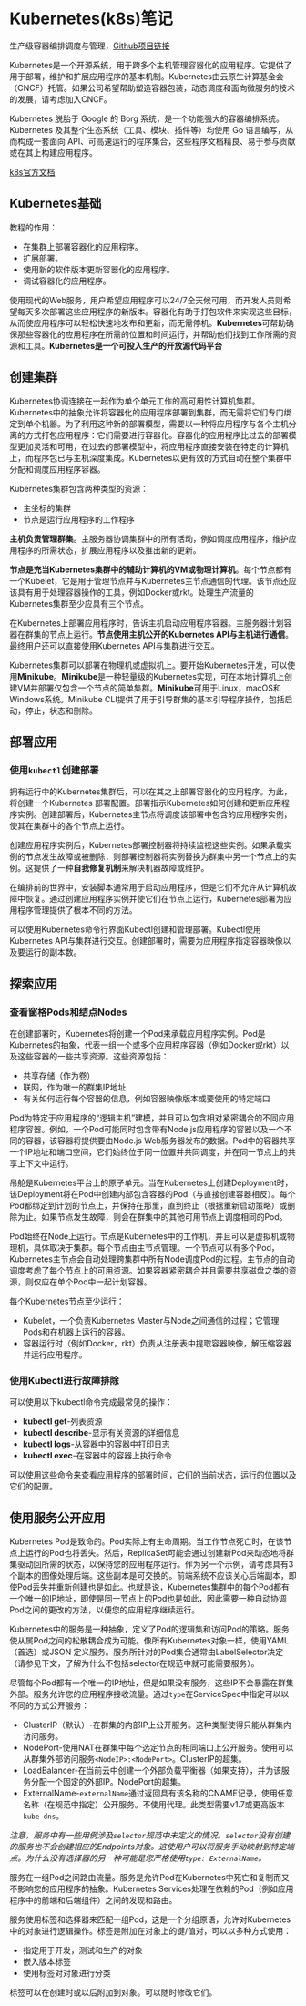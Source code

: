 
# Kubernetes(k8s)笔记

生产级容器编排调度与管理，[Github项目链接](https://github.com/kubernetes/kubernetes)

Kubernetes是一个开源系统，用于跨多个主机管理容器化的应用程序。它提供了用于部署，维护和扩展应用程序的基本机制。Kubernetes由云原生计算基金会（CNCF）托管。如果公司希望帮助塑造容器包装，动态调度和面向微服务的技术的发展，请考虑加入CNCF。

Kubernetes 脱胎于 Google 的 Borg 系统，是一个功能强大的容器编排系统。Kubernetes 及其整个生态系统（工具、模块、插件等）均使用 Go 语言编写，从而构成一套面向 API、可高速运行的程序集合，这些程序文档精良、易于参与贡献或在其上构建应用程序。

[k8s官方文档](https://kubernetes.io/docs/tutorials/kubernetes-basics/)

## Kubernetes基础

教程的作用：

* 在集群上部署容器化的应用程序。
* 扩展部署。
* 使用新的软件版本更新容器化的应用程序。
* 调试容器化的应用程序。

使用现代的Web服务，用户希望应用程序可以24/7全天候可用，而开发人员则希望每天多次部署这些应用程序的新版本。容器化有助于打包软件来实现这些目标，从而使应用程序可以轻松快速地发布和更新，而无需停机。**Kubernetes**可帮助确保那些容器化的应用程序在所需的位置和时间运行，并帮助他们找到工作所需的资源和工具。**Kubernetes是一个可投入生产的开放源代码平台**

## 创建集群

Kubernetes协调连接在一起作为单个单元工作的高可用性计算机集群。Kubernetes中的抽象允许将容器化的应用程序部署到集群，而无需将它们专门绑定到单个机器。为了利用这种新的部署模型，需要以一种将应用程序与各个主机分离的方式打包应用程序：它们需要进行容器化。容器化的应用程序比过去的部署模型更加灵活和可用，在过去的部署模型中，将应用程序直接安装在特定的计算机上，而程序包已与主机深度集成。Kubernetes以更有效的方式自动在整个集群中分配和调度应用程序容器。

Kubernetes集群包含两种类型的资源：

* 主坐标的集群
* 节点是运行应用程序的工作程序

**主机负责管理群集**。主服务器协调集群中的所有活动，例如调度应用程序，维护应用程序的所需状态，扩展应用程序以及推出新的更新。

**节点是充当Kubernetes集群中的辅助计算机的VM或物理计算机**。每个节点都有一个Kubelet，它是用于管理节点并与Kubernetes主节点通信的代理。该节点还应该具有用于​​处理容器操作的工具，例如Docker或rkt。处理生产流量的Kubernetes集群至少应具有三个节点。

在Kubernetes上部署应用程序时，告诉主机启动应用程序容器。主服务器计划容器在群集的节点上运行。**节点使用主机公开的Kubernetes API与主机进行通信**。最终用户还可以直接使用Kubernetes API与集群进行交互。

Kubernetes集群可以部署在物理机或虚拟机上。要开始Kubernetes开发，可以使用**Minikube**。**Minikube**是一种轻量级的Kubernetes实现，可在本地计算机上创建VM并部署仅包含一个节点的简单集群。**Minikube**可用于Linux，macOS和Windows系统。Minikube CLI提供了用于引导群集的基本引导程序操作，包括启动，停止，状态和删除。

## 部署应用

### 使用`kubectl`创建部署

拥有运行中的Kubernetes集群后，可以在其之上部署容器化的应用程序。为此，将创建一个Kubernetes 部署配置。部署指示Kubernetes如何创建和更新应用程序实例。创建部署后，Kubernetes主节点将调度该部署中包含的应用程序实例，使其在集群中的各个节点上运行。

创建应用程序实例后，Kubernetes部署控制器将持续监视这些实例。如果承载实例的节点发生故障或被删除，则部署控制器将实例替换为群集中另一个节点上的实例。这提供了一种**自我修复机制**来解决机器故障或维护。

在编排前的世界中，安装脚本通常用于启动应用程序，但是它们不允许从计算机故障中恢复。通过创建应用程序实例并使它们在节点上运行，Kubernetes部署为应用程序管理提供了根本不同的方法。

可以使用Kubernetes命令行界面Kubectl创建和管理部署。Kubectl使用Kubernetes API与集群进行交互。创建部署时，需要为应用程序指定容器映像以及要运行的副本数。

## 探索应用

### 查看窗格Pods和结点Nodes

在创建部署时，Kubernetes将创建一个Pod来承载应用程序实例。Pod是Kubernetes的抽象，代表一组一个或多个应用程序容器（例如Docker或rkt）以及这些容器的一些共享资源。这些资源包括：

* 共享存储（作为卷）
* 联网，作为唯一的群集IP地址
* 有关如何运行每个容器的信息，例如容器映像版本或要使用的特定端口

Pod为特定于应用程序的“逻辑主机”建模，并且可以包含相对紧密耦合的不同应用程序容器。例如，一个Pod可能同时包含带有Node.js应用程序的容器以及一个不同的容器，该容器将提供要由Node.js Web服务器发布的数据。Pod中的容器共享一个IP地址和端口空间，它们始终位于同一位置并共同调度，并在同一节点上的共享上下文中运行。

吊舱是Kubernetes平台上的原子单元。当在Kubernetes上创建Deployment时，该Deployment将在Pod中创建内部包含容器的Pod（与直接创建容器相反）。每个Pod都绑定到计划的节点上，并保持在那里，直到终止（根据重新启动策略）或删除为止。如果节点发生故障，则会在群集中的其他可用节点上调度相同的Pod。

Pod始终在Node上运行。节点是Kubernetes中的工作机，并且可以是虚拟机或物理机，具体取决于集群。每个节点由主节点管理。一个节点可以有多个Pod，Kubernetes主节点会自动处理跨集群中所有Node调度Pod的过程。主节点的自动调度考虑了每个节点上的可用资源。如果容器紧密耦合并且需要共享磁盘之类的资源，则仅应在单个Pod中一起计划容器。

每个Kubernetes节点至少运行：

* Kubelet，一个负责Kubernetes Master与Node之间通信的过程；它管理Pods和在机器上运行的容器。
* 容器运行时（例如Docker，rkt）负责从注册表中提取容器映像，解压缩容器并运行应用程序。

### 使用Kubectl进行故障排除

可以使用以下kubectl命令完成最常见的操作：

* **kubectl get**-列表资源
* **kubectl describe**-显示有关资源的详细信息
* **kubectl logs**-从容器中的容器中打印日志
* **kubectl exec**-在容器中的容器上执行命令

可以使用这些命令来查看应用程序的部署时间，它们的当前状态，运行的位置以及它们的配置。

## 使用服务公开应用

Kubernetes Pod是致命的。Pod实际上有生命周期。当工作节点死亡时，在该节点上运行的Pod也将丢失。然后，ReplicaSet可能会通过创建新Pod来动态地将群集驱动回所需的状态，以保持您的应用程序运行。作为另一个示例，请考虑具有3个副本的图像处理后端。这些副本是可交换的。前端系统不应该关心后端副本，即使Pod丢失并重新创建也是如此。也就是说，Kubernetes集群中的每个Pod都有一个唯一的IP地址，即使是同一节点上的Pod也是如此，因此需要一种自动协调Pod之间的更改的方法，以便您的应用程序继续运行。

Kubernetes中的服务是一种抽象，定义了Pod的逻辑集和访问Pod的策略。服务使从属Pod之间的松散耦合成为可能。像所有Kubernetes对象一样，使用YAML （首选）或JSON 定义服务。服务所针对的Pod集合通常由LabelSelector决定（请参见下文，了解为什么不包括selector在规范中就可能需要服务）。

尽管每个Pod都有一个唯一的IP地址，但是如果没有服务，这些IP不会暴露在群集外部。服务允许您的应用程序接收流量。通过`type`在ServiceSpec中指定可以以不同的方式公开服务：

* ClusterIP（默认）-在群集的内部IP上公开服务。这种类型使得只能从群集内访问服务。
* NodePort-使用NAT在群集中每个选定节点的相同端口上公开服务。使用可以从群集外部访问服务`<NodeIP>:<NodePort>`。ClusterIP的超集。
* LoadBalancer-在当前云中创建一个外部负载平衡器（如果支持），并为该服务分配一个固定的外部IP。NodePort的超集。
* ExternalName-`externalName`通过返回具有该名称的CNAME记录，使用任意名称（在规范中指定）公开服务。不使用代理。此类型需要v1.7或更高版本`kube-dns`。

*注意，服务中有一些用例涉及`selector`规范中未定义的情况。`selector`没有创建的服务也不会创建相应的Endpoints对象。这使用户可以将服务手动映射到特定端点。为什么没有选择器的另一种可能是您严格使用`type: ExternalName`。*

服务在一组Pod之间路由流量。服务是允许Pod在Kubernetes中死亡和复制而又不影响您的应用程序的抽象。Kubernetes Services处理在依赖的Pod（例如应用程序中的前端和后端组件）之间的发现和路由。

服务使用标签和选择器来匹配一组Pod，这是一个分组原语，允许对Kubernetes中的对象进行逻辑操作。标签是附加在对象上的键/值对，可以以多种方式使用：

* 指定用于开发，测试和生产的对象
* 嵌入版本标签
* 使用标签对对象进行分类

标签可以在创建时或以后附加到对象。可以随时修改它们。

